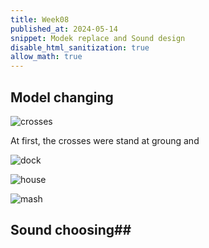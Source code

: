 ```yaml
---
title: Week08
published_at: 2024-05-14
snippet: Modek replace and Sound design
disable_html_sanitization: true
allow_math: true
---
```


## Model changing ##

![crosses](/w08/cross.png)

At first, the crosses were stand at groung and

![dock](/w08/Dock.png)


![house](/w08/house.png)

![mash](/w08/mash.png)


## Sound choosing##



